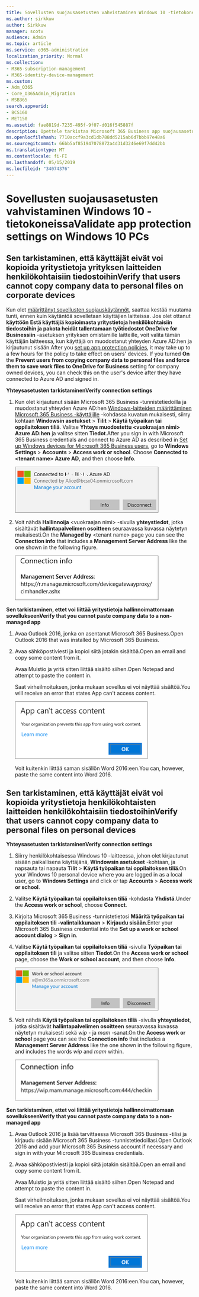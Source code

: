 ```yaml
---
title: Sovellusten suojausasetusten vahvistaminen Windows 10 -tietokoneissa
ms.author: sirkkuw
author: Sirkkuw
manager: scotv
audience: Admin
ms.topic: article
ms.service: o365-administration
localization_priority: Normal
ms.collection:
- M365-subscription-management
- M365-identity-device-management
ms.custom:
- Adm_O365
- Core_O365Admin_Migration
- MSB365
search.appverid:
- BCS160
- MET150
ms.assetid: fae8819d-7235-495f-9f07-d016f545887f
description: Opettele tarkistaa Microsoft 365 Business app suojausasetukset Windows 10-laitteet.
ms.openlocfilehash: 7710accf9a3cd1db788dd5215ab6d7bbb97e48a6
ms.sourcegitcommit: 66bb5af851947078872a4d31d3246e69f7dd42bb
ms.translationtype: MT
ms.contentlocale: fi-FI
ms.lasthandoff: 05/15/2019
ms.locfileid: "34074376"
---
```

# <a name="validate-app-protection-settings-on-windows-10-pcs"></a><span data-ttu-id="42a49-103">Sovellusten suojausasetusten vahvistaminen Windows 10 -tietokoneissa</span><span class="sxs-lookup"><span data-stu-id="42a49-103">Validate app protection settings on Windows 10 PCs</span></span>

## <a name="verify-that-users-cannot-copy-company-data-to-personal-files-on-corporate-devices"></a><span data-ttu-id="42a49-104">Sen tarkistaminen, että käyttäjät eivät voi kopioida yritystietoja yrityksen laitteiden henkilökohtaisiin tiedostoihin</span><span class="sxs-lookup"><span data-stu-id="42a49-104">Verify that users cannot copy company data to personal files on corporate devices</span></span>

<span data-ttu-id="42a49-p101">Kun olet [määrittänyt sovellusten suojauskäytännöt](protection-settings-for-windows-10-devices.md), saattaa kestää muutama tunti, ennen kuin käytäntöä sovelletaan käyttäjien laitteissa. Jos olet ottanut **käyttöön** **Estä käyttäjiä kopioimasta yritystietoja henkilökohtaisiin tiedostoihin ja pakota heidät tallentamaan työtiedostot OneDrive for Businessiin** -asetuksen yrityksen omistamille laitteille, voit valita tämän käyttäjän laitteessa, kun käyttäjä on muodostanut yhteyden Azure AD:hen ja kirjautunut sisään.</span><span class="sxs-lookup"><span data-stu-id="42a49-p101">After you [set up app protection policies](protection-settings-for-windows-10-devices.md), it may take up to a few hours for the policy to take effect on users' devices. If you turned **On** the **Prevent users from copying company data to personal files and force them to save work files to OneDrive for Business** setting for company owned devices, you can check this on the user's device after they have connected to Azure AD and signed in.</span></span> 
  
 <span data-ttu-id="42a49-107">**Yhteysasetusten tarkistaminen**</span><span class="sxs-lookup"><span data-stu-id="42a49-107">**Verify connection settings**</span></span>
  
1. <span data-ttu-id="42a49-p102">Kun olet kirjautunut sisään Microsoft 365 Business -tunnistetiedoilla ja muodostanut yhteyden Azure AD:hen [Windows-laitteiden määrittäminen Microsoft 365 Business -käyttäjille](set-up-windows-devices.md) -kohdassa kuvatun mukaisesti, siirry kohtaan **Windowsin asetukset** \> **Tilit** \> **Käytä työpaikan tai oppilaitoksen tiliä**. Valitse **Yhteys muodostettu \<vuokraajan nimi\> Azure AD:hen** ja valitse sitten **Tiedot**.</span><span class="sxs-lookup"><span data-stu-id="42a49-p102">After you sign in with Microsoft 365 Business credentials and connect to Azure AD as described in [Set up Windows devices for Microsoft 365 Business users](set-up-windows-devices.md), go to **Windows Settings** \> **Accounts** \> **Access work or school**. Choose **Connected to \<tenant name\> Azure AD**, and then choose **Info**.</span></span>
    
    ![Click or tap Info on the Connected to Azure AD dialog.](media/a36ede2b-d1a0-4d4e-8ea7-af39b4b63890.png)
  
2. <span data-ttu-id="42a49-111">Voit nähdä **Hallinnoija** \<vuokraajan nimi\> -sivulla **yhteystiedot**, jotka sisältävät **hallintapalvelimen osoitteen** seuraavassa kuvassa näytetyn mukaisesti.</span><span class="sxs-lookup"><span data-stu-id="42a49-111">On the **Managed by** \<tenant name\> page you can see the **Connection info** that includes a **Management Server Address** like the one shown in the following figure.</span></span> 
    
    ![Managed by page shows connection info of the device manager URL.](media/47515a8e-2d0c-4bea-99f0-6b2545b88a11.png)
  
 <span data-ttu-id="42a49-113">**Sen tarkistaminen, ettet voi liittää yritystietoja hallinnoimattomaan sovellukseen**</span><span class="sxs-lookup"><span data-stu-id="42a49-113">**Verify that you cannot paste company data to a non-managed app**</span></span>
  
1. <span data-ttu-id="42a49-114">Avaa Outlook 2016, jonka on asentanut Microsoft 365 Business.</span><span class="sxs-lookup"><span data-stu-id="42a49-114">Open Outlook 2016 that was installed by Microsoft 365 Business.</span></span>
    
2. <span data-ttu-id="42a49-115">Avaa sähköpostiviesti ja kopioi siitä jotakin sisältöä.</span><span class="sxs-lookup"><span data-stu-id="42a49-115">Open an email and copy some content from it.</span></span>
    
    <span data-ttu-id="42a49-116">Avaa Muistio ja yritä sitten liittää sisältö siihen.</span><span class="sxs-lookup"><span data-stu-id="42a49-116">Open Notepad and attempt to paste the content in.</span></span>
    
    <span data-ttu-id="42a49-117">Saat virheilmoituksen, jonka mukaan sovellus ei voi näyttää sisältöä.</span><span class="sxs-lookup"><span data-stu-id="42a49-117">You will receive an error that states App can't access content.</span></span>
    
    ![A dialog that states app can't access content when you paste into an unmanaged app.](media/5e82b154-cf2f-43c8-ae80-b45d8ad80e56.png)
  
    <span data-ttu-id="42a49-119">Voit kuitenkin liittää saman sisällön Word 2016:een.</span><span class="sxs-lookup"><span data-stu-id="42a49-119">You can, however, paste the same content into Word 2016.</span></span>
    
## <a name="verify-that-users-cannot-copy-company-data-to-personal-files-on-personal-devices"></a><span data-ttu-id="42a49-120">Sen tarkistaminen, että käyttäjät eivät voi kopioida yritystietoja henkilökohtaisten laitteiden henkilökohtaisiin tiedostoihin</span><span class="sxs-lookup"><span data-stu-id="42a49-120">Verify that users cannot copy company data to personal files on personal devices</span></span>

 <span data-ttu-id="42a49-121">**Yhteysasetusten tarkistaminen**</span><span class="sxs-lookup"><span data-stu-id="42a49-121">**Verify connection settings**</span></span>
  
1. <span data-ttu-id="42a49-122">Siirry henkilökohtaisessa Windows 10 -laitteessa, johon olet kirjautunut sisään paikallisena käyttäjänä, **Windowsin asetukset** -kohtaan, ja napsauta tai napauta **Tilit** \> **Käytä työpaikan tai oppilaitoksen tiliä**.</span><span class="sxs-lookup"><span data-stu-id="42a49-122">On your Windows 10 personal device where you are logged in as a local user, go to **Windows Settings** and click or tap **Accounts** \> **Access work or school**.</span></span>
    
2. <span data-ttu-id="42a49-123">Valitse **Käytä työpaikan tai oppilaitoksen tiliä** -kohdasta **Yhdistä**.</span><span class="sxs-lookup"><span data-stu-id="42a49-123">Under the **Access work or school**, choose **Connect**.</span></span>
    
3. <span data-ttu-id="42a49-124">Kirjoita Microsoft 365 Business -tunnistetietosi **Määritä työpaikan tai oppilaitoksen tili -valintaikkunaan** \> **Kirjaudu sisään**.</span><span class="sxs-lookup"><span data-stu-id="42a49-124">Enter your Microsoft 365 Business credential into the **Set up a work or school account dialog** \> **Sign in**.</span></span>
    
4. <span data-ttu-id="42a49-125">Valitse **Käytä työpaikan tai oppilaitoksen tiliä** -sivulla **Työpaikan tai oppilaitoksen tili** ja valitse sitten **Tiedot**.</span><span class="sxs-lookup"><span data-stu-id="42a49-125">On the **Access work or school** page, choose the **Work or school account**, and then choose **Info**.</span></span>
    
    ![Click or tap Info on the Work or school account dalog.](media/63bd8b32-cb32-4afa-8ce0-6070ac403abc.png)
  
5. <span data-ttu-id="42a49-127">Voit nähdä **Käytä työpaikan tai oppilaitoksen tiliä** -sivulla **yhteystiedot**, jotka sisältävät **hallintapalvelimen osoitteen** seuraavassa kuvassa näytetyn mukaisesti sekä  *wip*  - ja  *mam*  -sanat.</span><span class="sxs-lookup"><span data-stu-id="42a49-127">On the **Access work or school** page you can see the **Connection info** that includes a **Management Server Address** like the one shown in the following figure, and includes the words  *wip*  and  *mam*  within.</span></span> 
    
    ![Managed by page shows connection info URL that includes the words mam and wpi.](media/abd4eaf4-44fa-4538-a3e8-1e0d331dfe1e.png)
  
 <span data-ttu-id="42a49-129">**Sen tarkistaminen, ettet voi liittää yritystietoja hallinnoimattomaan sovellukseen**</span><span class="sxs-lookup"><span data-stu-id="42a49-129">**Verify that you cannot paste company data to a non-managed app**</span></span>
  
1. <span data-ttu-id="42a49-130">Avaa Outlook 2016 ja lisää tarvittaessa Microsoft 365 Business -tilisi ja kirjaudu sisään Microsoft 365 Business -tunnistetiedoillasi.</span><span class="sxs-lookup"><span data-stu-id="42a49-130">Open Outlook 2016 and add your Microsoft 365 Business account if necessary and sign in with your Microsoft 365 Business credentials.</span></span>
    
2. <span data-ttu-id="42a49-131">Avaa sähköpostiviesti ja kopioi siitä jotakin sisältöä.</span><span class="sxs-lookup"><span data-stu-id="42a49-131">Open an email and copy some content from it.</span></span>
    
    <span data-ttu-id="42a49-132">Avaa Muistio ja yritä sitten liittää sisältö siihen.</span><span class="sxs-lookup"><span data-stu-id="42a49-132">Open Notepad and attempt to paste the content in.</span></span>
    
    <span data-ttu-id="42a49-133">Saat virheilmoituksen, jonka mukaan sovellus ei voi näyttää sisältöä.</span><span class="sxs-lookup"><span data-stu-id="42a49-133">You will receive an error that states App can't access content.</span></span>
    
    ![A dialog that states app can't access content when you paste into an unmanaged app.](media/5e82b154-cf2f-43c8-ae80-b45d8ad80e56.png)
  
    <span data-ttu-id="42a49-135">Voit kuitenkin liittää saman sisällön Word 2016:een.</span><span class="sxs-lookup"><span data-stu-id="42a49-135">You can, however, paste the same content into Word 2016.</span></span>
    

